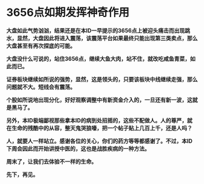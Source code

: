 3656点如期发挥神奇作用
====

			

**大盘如此气势汹汹，结果还是在本ID一早提示的3656点上被迎头痛击而出现跳水，显然，大盘因此将进入震荡，该震荡平台如果最终只能出现第三类卖点，那么大盘甚至有再次探底的可能。**

**大盘没什么可说的，站住3656点，继续大鱼大肉，站不住，就改吃咸鱼青菜，如此而已。**

**证券板块继续如所说的强势，显然，这是领头的，只要该板块中线继续走强，那么问题就不大。短线会有震荡。**

**个股如所说地出现分化，好好观察调整中有新资金介入的，一旦还有新一波，这就是黑马了。**

**另外，本ID极端鄙视那些拿本ID的病到处招摇的，这些不配做人。人的尊严，就在生命的残酷中的从容，整天鬼哭狼嚎，把一个帖子贴上几百上千，还是人吗？**

**人，就要人一样站立。感谢各位的关心，你们的药方等等都感谢了。不过，本ID下周会因此而开始讲授中医的，这也是战胜疾病的一种方法。**

**周末了，让我们去体验不一样的生命。**

**先下，再见。**
